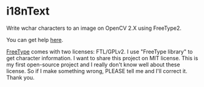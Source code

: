 i18nText
========

Write wchar characters to an image on OpenCV 2.X using FreeType2.

You can get help [here][1].

[FreeType][2] comes with two licenses: FTL/GPLv2. I use "FreeType library" to get character information. I want to share this project on MIT license. This is my first open-source project and I really don't know well about these license. So if I make something wrong, PLEASE tell me and I'll correct it. Thank you.

[1]: http://zhh-cui.github.io/ "给OpenCV（2.x）增加汉字输出功能"
[2]: http://www.freetype.org/license.html "FreeType's licence page"
